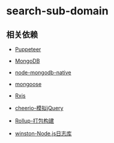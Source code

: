 # search-sub-domain

## 相关依赖

* [Puppeteer](https://pptr.dev)
* [MongoDB](https://docs.mongodb.com/manual)
* [node-mongodb-native](http://mongodb.github.io/node-mongodb-native/3.1/installation-guide/installation-guide/)
* [mongoose](http://mongoosejs.com/)

* [Rxjs]()
* [cheerio-模拟jQuery](https://cheerio.js.org/)
* [Rollup-打包构建]()
* [winston-Node.js日志库](https://github.com/winstonjs/winston)
